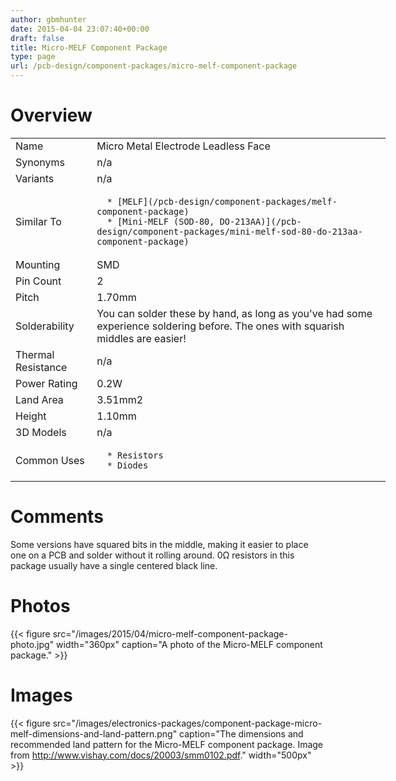 ```yaml
---
author: gbmhunter
date: 2015-04-04 23:07:40+00:00
draft: false
title: Micro-MELF Component Package
type: page
url: /pcb-design/component-packages/micro-melf-component-package
---
```


# Overview


<table style="width: 600px;" >
<tbody >
<tr >

<td >Name
</td>

<td >Micro Metal Electrode Leadless Face
</td>
</tr>
<tr >

<td >Synonyms
</td>

<td >n/a
</td>
</tr>
<tr >

<td >Variants
</td>

<td >n/a
</td>
</tr>
<tr >

<td >Similar To
</td>

<td >



	  * [MELF](/pcb-design/component-packages/melf-component-package)
	  * [Mini-MELF (SOD-80, DO-213AA)](/pcb-design/component-packages/mini-melf-sod-80-do-213aa-component-package)


</td>
</tr>
<tr >

<td >Mounting
</td>

<td >SMD
</td>
</tr>
<tr >

<td >Pin Count
</td>

<td >2
</td>
</tr>
<tr >

<td >Pitch
</td>

<td >1.70mm
</td>
</tr>
<tr >

<td >Solderability
</td>

<td >You can solder these by hand, as long as you've had some experience soldering before. The ones with squarish middles are easier!
</td>
</tr>
<tr >

<td >Thermal Resistance
</td>

<td >n/a
</td>
</tr>
<tr >

<td >Power Rating
</td>

<td >0.2W
</td>
</tr>
<tr >

<td >Land Area
</td>

<td >3.51mm2
</td>
</tr>
<tr >

<td >Height
</td>

<td >1.10mm
</td>
</tr>
<tr >

<td >3D Models
</td>

<td >n/a
</td>
</tr>
<tr >

<td >Common Uses
</td>

<td >



	  * Resistors
	  * Diodes


</td>
</tr>
</tbody>
</table>


# Comments




Some versions have squared bits in the middle, making it easier to place one on a PCB and solder without it rolling around. 0Ω resistors in this package usually have a single centered black line.




# Photos



{{< figure src="/images/2015/04/micro-melf-component-package-photo.jpg" width="360px" caption="A photo of the Micro-MELF component package."  >}}



# Images




{{< figure src="/images/electronics-packages/component-package-micro-melf-dimensions-and-land-pattern.png" caption="The dimensions and recommended land pattern for the Micro-MELF component package. Image from http://www.vishay.com/docs/20003/smm0102.pdf."  width="500px" >}}
